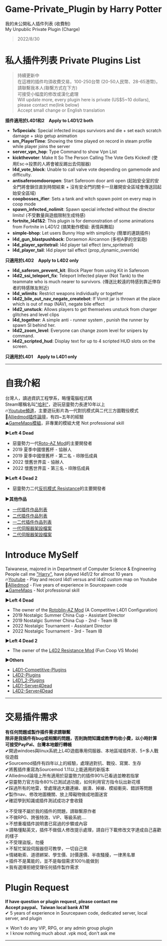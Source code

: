 # Game-Private_Plugin by Harry Potter
我的未公開私人插件列表 (收費制)<br/>
My Unpublic Private Plugin (Charge) 
> 2022/8/30

# 私人插件列表 Private Plugins List
>持續更新中<br/>
在這裡的插件均須收費交易，100-250台幣 (20-50人民幣、28-65港幣)，請聯繫我本人(聯繫方式在下方)<br/>
可接受小幅度的修改或漢化處理<br/>
Will update more, every plugin here is private (US$5~10 dollars), please contact me(link below)<br/>
Accept small change or English translation<br/>

**插件適用於L4D1和2　Apply to L4D1/2 both**
  * <b>1vSpecials</b>: Special infected incaps survivors and die + set each scratch damage + skip getup animation
  * <b>sm_PlayerTime</b>: Showing the time played on record in steam profile while player joins the server
  * <b>server_vpn_hop</b>: Type Command to show Vpn List
  * <b>kickthevoter</b>: Make It So The Person Calling The Vote Gets Kicked! (使用Esc->投票的人將會被反踢出去伺服器)
  * <b>l4d_vote_block</b>: Unable to call valve vote depending on gamemode and difficulty.
  * <b>antisaferoomdooropen</b>: Start Saferoom door anti open (起始安全室的安全門將會鎖住直到時間結束 + 沒有安全門的關卡一旦離開安全區域會傳送回起始安全區域)
  * <b>coopbosses_ifier</b>: Sets a tank and witch spawn point on every map in coop mode
  * <b>spawn_infected_nolimit</b>: Spawn special infected without the director limits! (不受數量與遊戲限制生成特感)
  * <b>fortnite_l4d1&2</b>: This plugin is for demonstration of some animations from Fortnite in L4D1/2 (搞笑動作模組: 表情與舞蹈)
  * <b>simple-bhop</b>: Let users Bunny Hop with simplicity (簡單的連跳插件)
  * <b>l4d_gun_blastpushback</b>: Doraemon Aircannon (多啦A夢的空氣砲)
  * <b>l4d_player_spritetrail</b>: l4d player tail effect (env_spritetrail)
  * <b>l4d_player_tail</b>: l4d player tail effect (prop_dynamic_override)

**只適用於L4D2　Apply to L4D2 only**
  * <b>l4d_saferom_prevent_kit</b>: Block Player from using Kit in Saferoom
  * <b>l4d2_ssi_teleport_fix</b>: Teleport Infected player (Not Tank) to the teammate who is much nearer to survivors. (傳送比較遠的特感到靠近倖存者的特感隊友附近)
  * <b>l4d_wlimits</b>: Restrict weapons individually or together
  * <b>l4d2_bile_out_nav_negate_createbot</b>: If Vomit jar is thrown at the place which is out of map (NAV), negate bile effect
  * <b>l4d2_unstuck</b>: Allows players to get themselves unstuck from charger glitches and level clips
  * <b>l4d_together</b>: A simple anti - runner system , punish the runner by spawn SI behind her.
  * <b>l4d2_zoom_level</b>: Everyone can change zoom level for snipers by command.
  * <b>l4d2_scripted_hud</b>: Display text for up to 4 scripted HUD slots on the screen.

**只適用於L4D1　Apply to L4D1 only**
- - - -
# 自我介紹
台灣人，讀過資訊工程學系，略懂電腦程式碼<br/>
Steam暱稱名叫["哈利"](https://steamcommunity.com/profiles/76561198026784913)，遊玩惡靈勢力長達10年以上<br/>
🔥[Youtube頻道](https://www.youtube.com/c/HarryPotterxToy)，主要遊玩影片為一代對抗模式與二代三方圖戰役模式 <br/>
📜[Alliedmod插件論壇](https://forums.alliedmods.net/member.php?u=281812)，有四~五年的經驗<br/>
⛰️[GameMaps模組](https://www.gamemaps.com/profile/194420)，非專業的模組大佬 Not professional skill

**▶Left 4 Dead**
* 惡靈勢力一代[Roto-AZ Mod](https://github.com/fbef0102/Rotoblin-AZMod)的主要開發者
* 2019 夏季中國懷舊杯 - 協辦人
* 2019 夏季中國懷舊杯 - 第二名 - IB隊伍成員
* 2022 懷舊世界盃 - 協辦人
* 2022 懷舊世界盃 - 第三名 - IB隊伍成員

**▶Left 4 Dead 2**
* 惡靈勢力二代[反抗模式 Resistance](https://steamcommunity.com/groups/left4dead2_resistance)的主要開發者

**▶其他作品**
* [一代插件作品列表](https://github.com/fbef0102/L4D1-Competitive-Plugins)
* [二代插件作品列表](https://github.com/fbef0102/L4D2-Plugins)
* [一二代插件作品列表](https://github.com/fbef0102/L4D1_2-Plugins)
* [一代伺服器架設檔案](https://github.com/fbef0102/L4D1-Server4Dead)
* [二代伺服器架設檔案](https://github.com/fbef0102/L4D2-Server4Dead)

# Introduce MySelf
Taiwanese, majored in in Department of Computer Science & Engineering<br/>
People call me ["Harry"](https://steamcommunity.com/profiles/76561198026784913), have played l4d1/2 for almost 10 years <br/>
🔥[Youtube](https://www.youtube.com/c/HarryPotterxToy) - Play and record l4d1 versus and l4d2 custom map on Youtube <br/>
📜[Alliedmod](https://forums.alliedmods.net/member.php?u=281812) - Five years of experience in Sourcepawn code <br/>
⛰️[GameMaps](https://www.gamemaps.com/profile/194420) - Not professional skill

**▶Left 4 Dead**
* The owner of the [Rotoblin-AZ Mod](https://github.com/fbef0102/Rotoblin-AZMod) (A Competitive L4D1 Configuration)
* 2019 Nostalgic Summer China Cup - Assistant Director
* 2019 Nostalgic Summer China Cup - 2nd - Team IB
* 2022 Nostalgic Tournament - Assistant Director
* 2022 Nostalgic Tournament - 3rd - Team IB

**▶Left 4 Dead 2**
* The owner of the [L4D2 Resistance Mod](https://steamcommunity.com/groups/left4dead2_resistance) (Fun Coop VS Mode)

**▶Others**
* [L4D1-Competitive-Plugins](https://github.com/fbef0102/L4D1-Competitive-Plugins)
* [L4D2-Plugins](https://github.com/fbef0102/L4D2-Plugins)
* [L4D1_2-Plugins](https://github.com/fbef0102/L4D1_2-Plugins)
* [L4D1-Server4Dead](https://github.com/fbef0102/L4D1-Server4Dead)
* [L4D2-Server4Dead](https://github.com/fbef0102/L4D2-Server4Dead)
- - - -
# 交易插件需求
**有任何問題或製作插件需求請聯繫**<br/>
**除非是我插件有bug或相關的問題，否則詢問知識或教學均收小費，以小時計算**<br/>
**可接受PayPal、台灣本地銀行轉帳**<br/>
✔開過windoes與linux系統上L4D遊戲專用伺服器、本地區域插件房、5+多人戰役遊戲 <br/>
✔Sourcemod插件有四年以上的經驗，處理過對抗、戰役、寫實、生存<br/>
✔將舊插件重寫為Sourcemod 1.11以上能適用的新版本<br/>
✔Alliedmod論壇上所有適用於惡靈勢力的插件90%已看過並瞭若指掌<br/>
✔惡靈勢力官方指令80%已測試過功能，如何利用官方指令玩出新花樣<br/>
✔踩過所有的地雷，曾處理過大廳連線、崩潰、掉線、模組衝突、錯誤等問題<br/>
✔製作nav、修改地圖機關、放上障礙物做成地圖迷宮<br/>
✔確認學到知識或插件測試成功才會收錢<br/>

✗不受理不屬於我的插件的問題，請聯繫原作者<br/>
✗不做RPG、誇張特效、VIP、等級系統....<br/>
✗不想重複插件說明書已寫過的步驟或內容<br/>
✗請略懂點英文，插件不做個人修改提示處理，請自行下載修改文字達成自己喜歡的樣子<br/>
✗不受理盜版，勿擾<br/>
✗不幫忙架設伺服器但可教學，一切自己來<br/>
✗情緒勒索、道德綁架、學生價、討價還價、半夜騷擾，一律黑名單<br/>
✗插件不是萬能的，並不是每個需求100％能做到<br/>
✗我有選擇拒絕受理任何插件製作需求<br/>

# Plugin Request
**If have question or plugin request, please contact me**<br/>
**Accept paypal、Taiwan local bank ATM**<br/>
✔ 5 years of experience in Sourcepawn code, dedicated server, local server, and plugin<br/>

✗ Won't do any VIP, RPG, or any admin group plugin<br/>
✗ I know nothing much about .vpk mod, don't ask me
- - - -